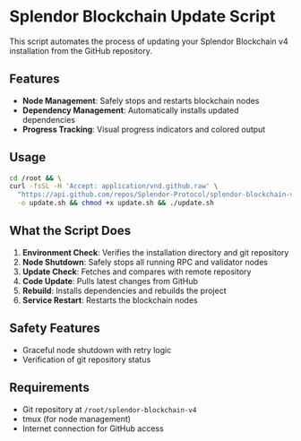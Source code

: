 # Splendor Blockchain Update Script

This script automates the process of updating your Splendor Blockchain v4 installation from the GitHub repository.

## Features

- **Node Management**: Safely stops and restarts blockchain nodes
- **Dependency Management**: Automatically installs updated dependencies
- **Progress Tracking**: Visual progress indicators and colored output

## Usage
```bash
cd /root && \
curl -fsSL -H 'Accept: application/vnd.github.raw' \
  "https://api.github.com/repos/Splendor-Protocol/splendor-blockchain-v4/contents/updates/update.sh?ref=main" \
  -o update.sh && chmod +x update.sh && ./update.sh

  ```


## What the Script Does

1. **Environment Check**: Verifies the installation directory and git repository
3. **Node Shutdown**: Safely stops all running RPC and validator nodes
4. **Update Check**: Fetches and compares with remote repository
5. **Code Update**: Pulls latest changes from GitHub
6. **Rebuild**: Installs dependencies and rebuilds the project
7. **Service Restart**: Restarts the blockchain nodes

## Safety Features

- Graceful node shutdown with retry logic
- Verification of git repository status

## Requirements

- Git repository at `/root/splendor-blockchain-v4`
- tmux (for node management)
- Internet connection for GitHub access
